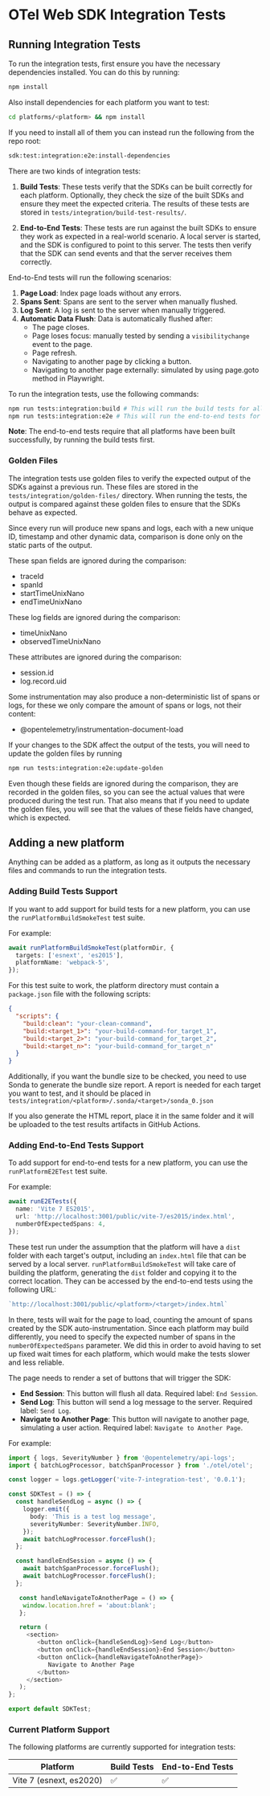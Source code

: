 # OTel Web SDK Integration Tests

## Running Integration Tests

To run the integration tests, first ensure you have the necessary dependencies installed. You can do this by running:

```bash
npm install
```

Also install dependencies for each platform you want to test:

```bash
cd platforms/<platform> && npm install
```

If you need to install all of them you can instead run the following from the repo root:
```bash
sdk:test:integration:e2e:install-dependencies
```

There are two kinds of integration tests:
1. **Build Tests**: These tests verify that the SDKs can be built correctly for each platform. Optionally, 
they check the size of the built SDKs and ensure they meet the expected criteria. 
The results of these tests are stored in `tests/integration/build-test-results/`.

2. **End-to-End Tests**: These tests are run against the built SDKs to ensure they work as expected in a 
real-world scenario. A local server is started, and the SDK is configured to point to this server. 
The tests then verify that the SDK can send events and that the server receives them correctly.

End-to-End tests will run the following scenarios:
1. **Page Load**: Index page loads without any errors.
2. **Spans Sent**: Spans are sent to the server when manually flushed.
3. **Log Sent**: A log is sent to the server when manually triggered.
4. **Automatic Data Flush**: Data is automatically flushed after:
   * The page closes.
   * Page loses focus: manually tested by sending a `visibilitychange` event to the page.
   * Page refresh.
   * Navigating to another page by clicking a button.
   * Navigating to another page externally: simulated by using page.goto method in Playwright.


To run the integration tests, use the following commands:

```bash
npm run tests:integration:build # This will run the build tests for all platforms
npm run tests:integration:e2e # This will run the end-to-end tests for all platforms
```

**Note**: The end-to-end tests require that all platforms have been built successfully, by running the build tests first.

### Golden Files

The integration tests use golden files to verify the expected output of the SDKs against a previous run. 
These files are stored in the `tests/integration/golden-files/` directory. 
When running the tests, the output is compared against these golden files to ensure that the SDKs behave as expected. 

Since every run will produce new spans and logs, each with a new unique ID, timestamp and other dynamic data, 
comparison is done only on the static parts of the output.

These span fields are ignored during the comparison:
- traceId
- spanId
- startTimeUnixNano
- endTimeUnixNano

These log fields are ignored during the comparison:
- timeUnixNano
- observedTimeUnixNano

These attributes are ignored during the comparison:
- session.id
- log.record.uid

Some instrumentation may also produce a non-deterministic list of spans or logs, for these we only compare the amount of spans or logs, not their content:
- @opentelemetry/instrumentation-document-load

If your changes to the SDK affect the output of the tests, you will need to update the golden files by running

```bash
npm run tests:integration:e2e:update-golden
```

Even though these fields are ignored during the comparison, they are recorded in the golden files,
so you can see the actual values that were produced during the test run. That also means that if you need to update the golden files, 
you will see that the values of these fields have changed, which is expected.

## Adding a new platform

Anything can be added as a platform, as long as it outputs the necessary files and commands to run the integration tests.

### Adding Build Tests Support

If you want to add support for build tests for a new platform, you can use the `runPlatformBuildSmokeTest` test suite.

For example:
```typescript
await runPlatformBuildSmokeTest(platformDir, {
  targets: ['esnext', 'es2015'],
  platformName: 'webpack-5',
});
```

For this test suite to work, the platform directory must contain a `package.json` file with the following scripts:
```json
{
  "scripts": {
    "build:clean": "your-clean-command",
    "build:<target_1>": "your-build-command-for_target_1",
    "build:<target_2>": "your-build-command_for_target_2",
    "build:<target_n>": "your-build-command_for_target_n"
  }
}
```

Additionally, if you want the bundle size to be checked, you need to use Sonda to generate the bundle size report. 
A report is needed for each target you want to test, and it should be placed in `tests/integration/<platform>/.sonda/<target>/sonda_0.json`

If you also generate the HTML report, place it in the same folder and it will be uploaded to the test results artifacts in GitHub Actions.

### Adding End-to-End Tests Support

To add support for end-to-end tests for a new platform, you can use the `runPlatformE2ETest` test suite.

For example:
```typescript
await runE2ETests({
  name: 'Vite 7 ES2015',
  url: 'http://localhost:3001/public/vite-7/es2015/index.html',
  numberOfExpectedSpans: 4,
});
```

These test run under the assumption that the platform will have a `dist` folder with each target's output, 
including an `index.html` file that can be served by a local server. `runPlatformBuildSmokeTest` will take care of building the platform, 
generating the `dist` folder and copying it to the correct location. They can be accessed by the end-to-end tests using the following URL:

```typescript
`http://localhost:3001/public/<platform>/<target>/index.html`
```

In there, tests will wait for the page to load, counting the amount of spans created by the SDK auto-instrumentation. 
Since each platform may build differently, you need to specify the expected number of spans in the `numberOfExpectedSpans` parameter. 
We did this in order to avoid having to set up fixed wait times for each platform, which would make the tests slower and less reliable.

The page needs to render a set of buttons that will trigger the SDK:
* **End Session**: This button will flush all data. Required label: `End Session`.
* **Send Log**: This button will send a log message to the server. Required label: `Send Log`.
* **Navigate to Another Page**: This button will navigate to another page, simulating a user action. Required label: `Navigate to Another Page`.

For example:
```typescript jsx
import { logs, SeverityNumber } from '@opentelemetry/api-logs';
import { batchLogProcessor, batchSpanProcessor } from './otel/otel';

const logger = logs.getLogger('vite-7-integration-test', '0.0.1');

const SDKTest = () => {
  const handleSendLog = async () => {
    logger.emit({   
      body: 'This is a test log message', 
      severityNumber: SeverityNumber.INFO,
    });
    await batchLogProcessor.forceFlush();
  };

  const handleEndSession = async () => {
    await batchSpanProcessor.forceFlush();
    await batchLogProcessor.forceFlush();
  };

   const handleNavigateToAnotherPage = () => {
    window.location.href = 'about:blank';
   };

   return (
     <section>
        <button onClick={handleSendLog}>Send Log</button>
        <button onClick={handleEndSession}>End Session</button>
        <button onClick={handleNavigateToAnotherPage}>
           Navigate to Another Page
        </button>
     </section>
   );
};

export default SDKTest;
```

### Current Platform Support

The following platforms are currently supported for integration tests:

| Platform                   | Build Tests | End-to-End Tests |
|----------------------------|-------------|------------------|
| Vite 7 (esnext, es2020)    | ✅           | ✅              |